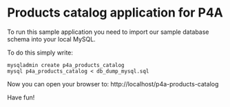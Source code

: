 Products catalog application for P4A
====================

To run this sample application you need to import our sample
database schema into your local MySQL.

To do this simply write:
```
mysqladmin create p4a_products_catalog
mysql p4a_products_catalog < db_dump_mysql.sql
```

Now you can open your browser to:
http://localhost/p4a-products-catalog

Have fun!